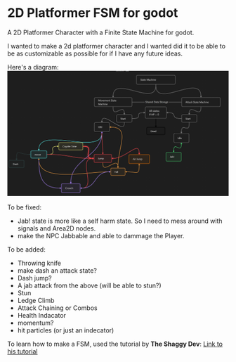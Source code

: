 # 2D Platformer FSM for godot
A 2D Platformer Character with a Finite State Machine for godot.

I wanted to make a 2d platformer character and I wanted did it to be able to be as customizable as possible for if I have any future ideas.

Here's a diagram:
![States](https://github.com/BuzzL123/2D-Platformer-FSM-for-godot/blob/main/Screenshots/States.png)

To be fixed:
  - Jab! state is more like a self harm state. So I need to mess around with signals and Area2D nodes.
  - make the NPC Jabbable and able to dammage the Player.

To be added:
  - Throwing knife
  - make dash an attack state?
  - Dash jump?
  - A jab attack from the above (will be able to stun?)
  - Stun
  - Ledge Climb
  - Attack Chaining or Combos
  - Health Indacator
  - momentum?
  - hit particles (or just an indecator)

To learn how to make a FSM, used the tutorial by **The Shaggy Dev**:
  [Link to his tutorial](https://shaggydev.com/2023/10/08/godot-4-state-machines/)
